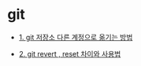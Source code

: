 # git
- [1. git 저장소 다른 계정으로 옮기는 방법](https://ad-astra0617.tistory.com/13)

- [2. git revert , reset 차이와 사용법](https://ad-astra0617.tistory.com/5)
